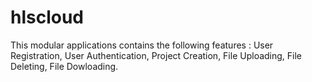 # hlscloud
This modular applications contains the following features : User Registration, User Authentication, Project Creation, File Uploading, File Deleting, File Dowloading. 
